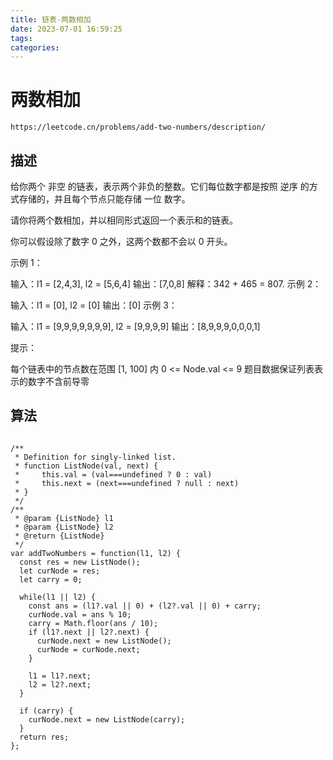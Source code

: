 ```yaml
---
title: 链表-两数相加
date: 2023-07-01 16:59:25
tags:
categories:
---
```


# 两数相加

```
https://leetcode.cn/problems/add-two-numbers/description/
```

## 描述

给你两个 非空 的链表，表示两个非负的整数。它们每位数字都是按照 逆序 的方式存储的，并且每个节点只能存储 一位 数字。

请你将两个数相加，并以相同形式返回一个表示和的链表。

你可以假设除了数字 0 之外，这两个数都不会以 0 开头。

 

示例 1：


输入：l1 = [2,4,3], l2 = [5,6,4]
输出：[7,0,8]
解释：342 + 465 = 807.
示例 2：

输入：l1 = [0], l2 = [0]
输出：[0]
示例 3：

输入：l1 = [9,9,9,9,9,9,9], l2 = [9,9,9,9]
输出：[8,9,9,9,0,0,0,1]
 

提示：

每个链表中的节点数在范围 [1, 100] 内
0 <= Node.val <= 9
题目数据保证列表表示的数字不含前导零


## 算法

```

/**
 * Definition for singly-linked list.
 * function ListNode(val, next) {
 *     this.val = (val===undefined ? 0 : val)
 *     this.next = (next===undefined ? null : next)
 * }
 */
/**
 * @param {ListNode} l1
 * @param {ListNode} l2
 * @return {ListNode}
 */
var addTwoNumbers = function(l1, l2) {
  const res = new ListNode();
  let curNode = res;
  let carry = 0;

  while(l1 || l2) {
    const ans = (l1?.val || 0) + (l2?.val || 0) + carry;
    curNode.val = ans % 10;
    carry = Math.floor(ans / 10);
    if (l1?.next || l2?.next) {
      curNode.next = new ListNode();
      curNode = curNode.next;
    }

    l1 = l1?.next;
    l2 = l2?.next;
  }

  if (carry) {
    curNode.next = new ListNode(carry);
  }
  return res;
};

```

